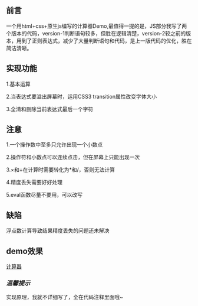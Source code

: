 ## 前言
一个用html+css+原生js编写的计算器Demo,最值得一提的是，JS部分我写了两个版本的代码，version-1判断语句较多，但胜在逻辑清楚，version-2较之前的版本，用到了正则表达式，减少了大量判断语句和代码，是上一版代码的优化，胜在简洁清晰。

## 实现功能
1.基本运算

2.当表达式要溢出屏幕时，运用CSS3 transition属性改变字体大小

3.全清和删除当前表达式最后一个字符

## 注意
1.一个操作数中至多只允许出现一个小数点

2.操作符和小数点可以连续点击，但在屏幕上只能出现一次

3.×和÷在计算时需要转化为*和/，否则无法计算

4.精度丢失需要好好处理

5.eval函数尽量不要用，可以改写

## 缺陷
浮点数计算导致结果精度丢失的问题还未解决

## demo效果
[计算器](https://htmlpreview.github.io/?https://github.com/Winnie-bear/calculator/blob/master/cal.html)

### *温馨提示*
实现原理，我就不详细写了，全在代码注释里面哦~

